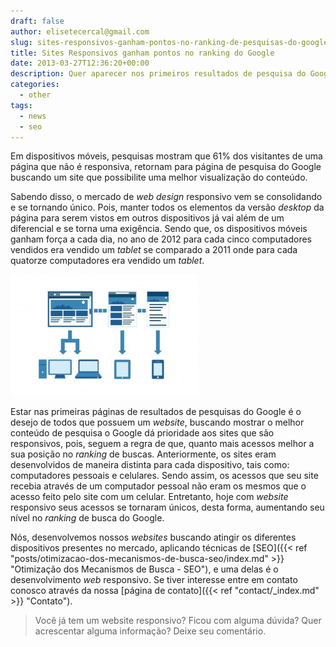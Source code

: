 ```yaml
---
draft: false
author: elisetecercal@gmail.com
slug: sites-responsivos-ganham-pontos-no-ranking-de-pesquisas-do-google
title: Sites Responsivos ganham pontos no ranking do Google
date: 2013-03-27T12:36:20+00:00
description: Quer aparecer nos primeiros resultados de pesquisa do Google? Sabia que se o seu site for responsivo, ele ganhará pontos com os buscadores.
categories:
  - other
tags: 
  - news
  - seo
---
```


Em dispositivos móveis, pesquisas mostram que 61% dos visitantes de uma página que não é responsiva, retornam para 
página de pesquisa do Google buscando um site que possibilite uma melhor visualização do conteúdo.

Sabendo disso, o mercado de _web design_ responsivo vem se consolidando e se tornando único. Pois, manter todos os 
elementos da versão _desktop_ da página para serem vistos em outros dispositivos já vai além de um diferencial e se 
torna uma exigência. Sendo que, os dispositivos móveis ganham força a cada dia, no ano de 2012 para cada cinco 
computadores vendidos era vendido um _tablet_ se comparado a 2011 onde para cada quatorze computadores era vendido um 
_tablet_.

![Sites Responsivos ganham pontos no ranking de pesquisas do Google](design_responsivo-300x194.jpg "Sites Responsivos ganham pontos no ranking de pesquisas do Google")

Estar nas primeiras páginas de resultados de pesquisas do Google é o desejo de todos que possuem um _website_, 
buscando mostrar o melhor conteúdo de pesquisa o Google dá prioridade aos sites que são responsivos, pois, seguem a 
regra de que, quanto mais acessos melhor a sua posição no _ranking_ de buscas. Anteriormente, os sites eram 
desenvolvidos de maneira distinta para cada dispositivo, tais como: computadores pessoais e celulares. Sendo assim, 
os acessos que seu site recebia através de um computador pessoal não eram os mesmos que o acesso feito pelo site com 
um celular. Entretanto, hoje com _website_ responsivo seus acessos se tornaram únicos, desta forma, aumentando seu 
nível no _ranking_ de busca do Google.

Nós, desenvolvemos nossos _websites_ buscando atingir os diferentes dispositivos presentes no mercado, aplicando 
técnicas de [SEO]({{< ref "posts/otimizacao-dos-mecanismos-de-busca-seo/index.md" >}} "Otimização dos Mecanismos de 
Busca - SEO"), e uma delas é o desenvolvimento _web_ responsivo. Se tiver interesse entre em contato conosco através 
da nossa [página de contato]({{< ref "contact/_index.md" >}} "Contato").

> Você já tem um website responsivo? Ficou com alguma dúvida? Quer acrescentar alguma informação? Deixe seu comentário.
